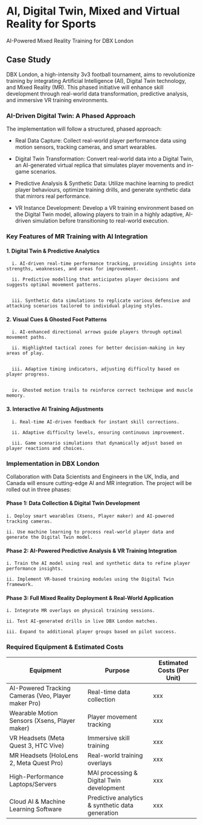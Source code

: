 # AI, Digital Twin, Mixed and Virtual Reality for Sports

AI-Powered Mixed Reality Training for DBX London

## Case Study

DBX London, a high-intensity 3v3 football tournament, aims to revolutionize training by integrating Artificial Intelligence (AI), Digital Twin technology, and Mixed Reality (MR). This phased initiative will enhance skill development through real-world data transformation, predictive analysis, and immersive VR training environments.


### AI-Driven Digital Twin: A Phased Approach 
The implementation will follow a structured, phased approach:
- Real Data Capture:
  Collect real-world player performance data using motion sensors, tracking cameras, and smart wearables.

- Digital Twin Transformation:
Convert real-world data into a Digital Twin, an AI-generated virtual replica that simulates player movements and in-game scenarios.

- Predictive Analysis & Synthetic Data: Utilize machine learning to predict player behaviours, optimize training drills, and generate synthetic data that mirrors real performance.

- VR Instance Development: Develop a VR training environment based on the Digital Twin model, allowing players to train in a highly adaptive, AI-driven simulation before transitioning to real-world execution.


### Key Features of MR Training with AI Integration

#### 1. Digital Twin & Predictive Analytics

      i. AI-driven real-time performance tracking, providing insights into strengths, weaknesses, and areas for improvement.

      ii. Predictive modelling that anticipates player decisions and suggests optimal movement patterns.


      iii. Synthetic data simulations to replicate various defensive and attacking scenarios tailored to individual playing styles.

#### 2. Visual Cues & Ghosted Foot Patterns

      i. AI-enhanced directional arrows guide players through optimal movement paths.

      ii. Highlighted tactical zones for better decision-making in key areas of play.


      iii. Adaptive timing indicators, adjusting difficulty based on player progress.


      iv. Ghosted motion trails to reinforce correct technique and muscle memory.


#### 3. Interactive AI Training Adjustments
   
      i. Real-time AI-driven feedback for instant skill corrections.

      ii. Adaptive difficulty levels, ensuring continuous improvement.

      iii. Game scenario simulations that dynamically adjust based on player reactions and choices.


### Implementation in DBX London

Collaboration with Data Scientists and Engineers in the UK, India, and Canada will ensure cutting-edge AI and MR integration. The project will be rolled out in three phases:

#### Phase 1: Data Collection & Digital Twin Development

    i. Deploy smart wearables (Xsens, Player maker) and AI-powered tracking cameras.

    ii. Use machine learning to process real-world player data and generate the Digital Twin model.

#### Phase 2: AI-Powered Predictive Analysis & VR Training Integration

    i. Train the AI model using real and synthetic data to refine player performance insights.

    ii. Implement VR-based training modules using the Digital Twin framework.

#### Phase 3: Full Mixed Reality Deployment & Real-World Application

    i. Integrate MR overlays on physical training sessions.

    ii. Test AI-generated drills in live DBX London matches.

    iii. Expand to additional player groups based on pilot success.



### Required Equipment & Estimated Costs

| **Equipment** | **Purpose**         | **Estimated Costs (Per Unit)**               |
|--------|------------------|------------------------|
|AI-Powered Tracking Cameras (Veo, Player maker Pro)     | Real-time data collection         | xxx     |
| Wearable Motion Sensors (Xsens, Player maker)      | Player movement tracking       | xxx         |
| VR Headsets (Meta Quest 3, HTC Vive)      | Immersive skill training     | xxx        |
| MR Headsets (HoloLens 2, Meta Quest Pro)      | Real-world training overlays      | xxx        |
| High-Performance Laptops/Servers      | MAI processing & Digital Twin development    | xxx     |
| Cloud AI & Machine Learning Software      | Predictive analytics & synthetic data generation     | xxx            |
